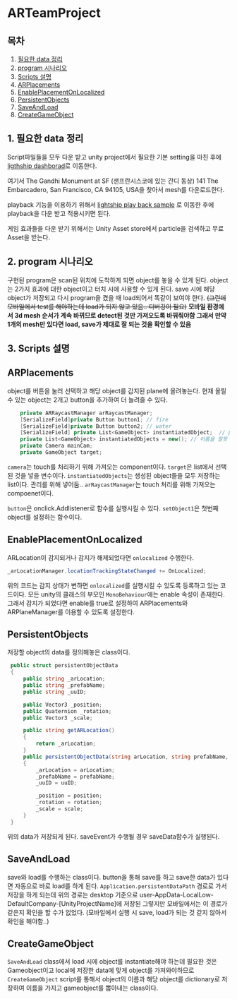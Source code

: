 # ARTeamProject
## 목차
1. [필요한 data 정리](#1-필요한-data-정리)
2. [program 시나리오](#2-program-시나리오)
3. [Scripts 설명](#3-scripts-설명)
4. [ARPlacements](#arplacements)
5. [EnablePlacementOnLocalized](#enableplacementonlocalized)
6. [PersistentObjects](#persistentobjects)
7. [SaveAndLoad](#saveandload)
8. [CreateGameObject](#creategameobject)

## 1. 필요한 data 정리
Script파일들을 모두 다운 받고 unity project에서 필요한 기본 setting을 마친 후에 
[ligthship dashborad](https://lightship.dev/account/dashboard)로 이동한다.


여기서 The Gandhi Monument at SF (샌프란시스코에 있는 간디 동상) 141 The Embarcadero, San Francisco, CA 94105, USA을 찾아서 mesh를 다운로드한다.


playback 기능을 이용하기 위해서 [lightship play back sample](https://niantic.dev/docs/ardk/experimental/playback_mode.html)
로 이동한 후에 playback을 다운 받고 적용시키면 된다.

게임 효과들을 다운 받기 위해서는 Unity Asset store에서 particle을 검색하고 무료 Asset을 받는다.

## 2. program 시나리오

구현된 program은 scan된 위치에 도착하게 되면 object를 놓을 수 있게 된다. object는 2가지 효과에 대한 object이고 터치 시에 사용할 수 있게 된다.
save 시에 해당 object가 저장되고 다시 program을 켰을 때 load되어서 똑같이 보여야 한다. ~~(그런데 모바일에서 test를 해야하는데 load가 되지 않고 있음.. 디버깅이 필요)~~
**모바일 환경에서 3d mesh 순서가 계속 바뀌므로 detect된 것만 가져오도록 바꿔줘야함 그래서 만약 1개의 mesh만 있다면 load, save가 제대로 잘 되는 것을 확인할 수 있음**
## 3. Scripts 설명

## ARPlacements
object를 버튼을 눌러 선택하고 해당 object를 감지된 plane에 올려놓는다. 현재 올릴 수 있는 object는 2개고 button을 추가하여 더 늘려줄 수 있다.
```cs
    private ARRaycastManager arRaycastManager;
    [SerializeField]private Button button1; // fire
    [SerializeField]private Button button2; // water
    [SerializeField] private List<GameObject> instantiatedObject;  // plane위에 올릴 object들을 저장할 list button을 통해 해당 list에서 가져와서 등록하게 된다.
    private List<GameObject> instantiatedObjects = new(); // 이름을 잘못 지었음.. 나중에 수정 예정
    private Camera mainCam;
    private GameObject target;
```
`camera`는 touch를 처리하기 위해 가져오는 component이다. 
`target`은 list에서 선택된 것을 넣을 변수이다.
`instantiatedObjects`는 생성된 object들을 모두 저장하는 list이다. 관리를 위해 넣어둠..
`arRaycastManager`는 touch 처리를 위해 가져오는 compoenet이다. 

`button`은 onclick.Addlistener로 함수를 실행시킬 수 있다.
`setObject1`은 첫번째 object를 설정하는 함수이다.


## EnablePlacementOnLocalized
ARLocation이 감지되거나 감지가 해제되었다면 `onlocalized` 수행한다. 
```cs
_arLocationManager.locationTrackingStateChanged += OnLocalized;
```
위의 코드는 감지 상태가 변하면 `onlocalized`를 실행시킬 수 있도록 등록하고 있는 코드이다.
모든 unity의 클래스의 부모인 `MonoBehaviour`에는 enable 속성이 존재한다. 그래서 감지가 되었다면 enable를 true로 설정하여 ARPlacements와 ARPlaneManager를 이용할 수 있도록 설정한다.
## PersistentObjects
저장할 object의 data를 정의해놓은 class이다. 
```cs
 public struct persistentObjectData
 {
     public string _arLocation;
     public string _prefabName;
     public string _uuID;

     public Vector3 _position;
     public Quaternion _rotation;
     public Vector3 _scale;

     public string getARLocation()
     {
         return _arLocation;
     }
     public persistentObjectData(string arLocation, string prefabName, string uuID, Vector3 position, Quaternion rotation, Vector3 scale)
     {
         _arLocation = arLocation;
         _prefabName = prefabName;
         _uuID = uuID;

         _position = position;
         _rotation = rotation;
         _scale = scale;
     }
 }
```
위의 data가 저장되게 된다. saveEvent가 수행될 경우 saveData함수가 실행된다.
## SaveAndLoad
save와 load를 수행하는 class이다. button을 통해 save를 하고 save한 data가 있다면 자동으로 바로 load를 하게 된다.
`Application.persistentDataPath` 경로로 가서 저장을 하게 되는데 위의 경로는 desktop 기준으로 user-AppData-LocalLow-DefaultCompany-[UnityProjectName]에 저장된
그렇지만 모바일에서는 이 경로가 같은지 확인을 할 수가 없었다. (모바일에서 실행 시 save, load가 되는 것 같지 않아서 확인을 해야함..)
## CreateGameObject
`SaveAndLoad` class에서 load 시에 object를 instantiate해야 하는데 필요한 것은 Gameobject이고 local에 저장한 data에 맞게 object를 가져와야하므로 `CreateGameObject` script를 통해서
object의 이름과 해당 object를 dictionary로 저장하여 이름을 가지고 gameobject를 뽑아내는 class이다.  

